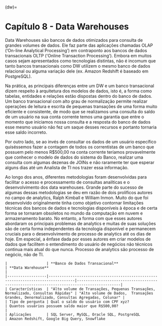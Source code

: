 (dw)=
# Capítulo 8 - Data Warehouses

Data Warehouses são bancos de dados otimizados para consulta de grandes volumes de dados. Ele faz parte das aplicações chamadas OLAP (‘On-line Analytical Processing’) em contraponto aos bancos de dados transacionais OLTP ('Online Transaction Processing’). Embora em muitos casos sejam apresentados como tecnologias distintas, não é incomum que tanto bancos transacionais como DW utilizem o mesmo banco de dados relacional ou alguma variação dele (ex. Amazon Redshift é baseado em PostgreSQL).

Na prática, as principais diferenças entre um DW e um banco transacional dizem respeito à arquitetura dos modelos de dados, isto é, a forma como tabelas, entidades e relações estão dispostas dentro do banco de dados. Um banco transacional com alto grau de normalização permite realizar operações de leitura e escrita de pequenas transações de uma forma muito eficiente e consistente, de modo que se realizamos uma consulta do saldo de um usuário na sua conta corrente temos uma garantia que entre o momento que iniciamos nossa consulta e a resposta do banco de dados esse mesmo usuário não fez um saque desses recursos e portanto tornaria esse saldo incorreto.   

Por outro lado, se ao invés de consultar os dados de um usuário específico quiséssemos fazer a contagem de todos os correntistas de um banco que possuem pelo menos R$500,00 na conta corrente teríamos provavelmente que conhecer o modelo de dados do sistema do Banco, realizar uma consulta com algumas dezenas de JOINs e não raramente ter que esperar alguns dias até um Analista de TI nos trazer essa informação. 

Ao longo dos anos, diferentes metodologias foram desenvolvidas para facilitar o acesso e processamento de consultas analíticas e o desenvolvimento dos data warehouses. Grande parte do sucesso de algumas dessas metodologias se deu em razão de dois prolíficos autores no campo de analytics, Ralph Kimball e William Inmon. Muito do que foi desenvolvido originalmente tinha como objetivo contornar limitações técnicas dos bancos de dados e tecnologias disponíveis à época e de certa forma se tornaram obsoletos no mundo da computação em nuvem e armazenamento barato. No entanto, a forma com que esses autores abordaram os principais problemas de analytics e muitas de suas soluções são de certa forma independentes da tecnologia disponível e permanecem cruciais para o desenvolvimento de processo de analytics até os dias de hoje. Em especial, a ênfase dada por esses autores em criar modelos de dados que facilitem o entendimento do usuário de negócios não técnicos continua mais atual do que nunca. Processo de analytics são processo de negócio, não de TI.

```{table}
|                  | **Banco de Dados Transacional**                                                  | **Data Warehouse**                                                                       |
|------------------|----------------------------------------------------------------------------------|------------------------------------------------------------------------------------------|
| Características  | "Alto volume de Transações, Pequenas Transações, Normalizado, Consultas Rápidas" | "Alto volume de Dados,  Transações Grandes, Denormalizado, Consultas Agregadas, Colunar" |
| Tipo de pergunta | Qual o saldo do usuário com CPF xyz?                                             | Quantos usuários possuem saldo maior que R$500,00?                                       |
| Aplicações       | SQL Server, MySQL, Oracle SQL, PostgreSQL                                        | Amazon Redshift, Google Big Query, Snowflake
```
